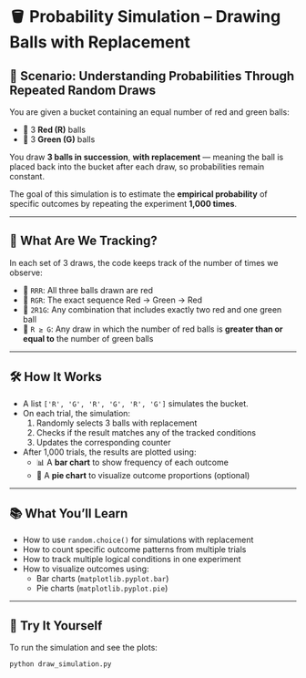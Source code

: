 # 🪣 Probability Simulation – Drawing Balls with Replacement

## 🎯 Scenario: Understanding Probabilities Through Repeated Random Draws

You are given a bucket containing an equal number of red and green balls:

- 🎈 3 **Red (R)** balls
- 🎈 3 **Green (G)** balls

You draw **3 balls in succession**, **with replacement** — meaning the ball is placed back into the bucket after each draw, so probabilities remain constant.

The goal of this simulation is to estimate the **empirical probability** of specific outcomes by repeating the experiment **1,000 times**.

---

## 🧪 What Are We Tracking?

In each set of 3 draws, the code keeps track of the number of times we observe:

- 🎯 `RRR`: All three balls drawn are red
- 🎯 `RGR`: The exact sequence Red → Green → Red
- 🎯 `2R1G`: Any combination that includes exactly two red and one green ball
- 🎯 `R ≥ G`: Any draw in which the number of red balls is **greater than or equal to** the number of green balls

---

## 🛠 How It Works

- A list `['R', 'G', 'R', 'G', 'R', 'G']` simulates the bucket.
- On each trial, the simulation:
  1. Randomly selects 3 balls with replacement
  2. Checks if the result matches any of the tracked conditions
  3. Updates the corresponding counter
- After 1,000 trials, the results are plotted using:
  - 📊 A **bar chart** to show frequency of each outcome
  - 🥧 A **pie chart** to visualize outcome proportions (optional)

---

## 📚 What You’ll Learn

- How to use `random.choice()` for simulations with replacement
- How to count specific outcome patterns from multiple trials
- How to track multiple logical conditions in one experiment
- How to visualize outcomes using:
  - Bar charts (`matplotlib.pyplot.bar`)
  - Pie charts (`matplotlib.pyplot.pie`)

---

## 🚀 Try It Yourself

To run the simulation and see the plots:

```bash
python draw_simulation.py

